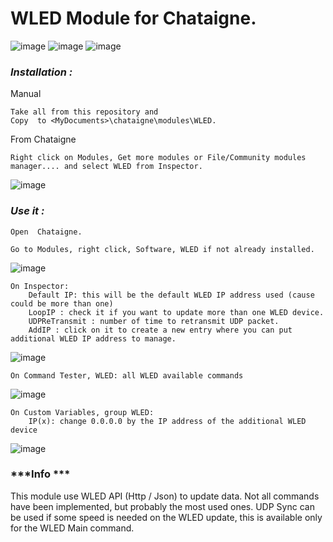 # **WLED Module for Chataigne.**
![image](https://user-images.githubusercontent.com/121941293/217917087-ea2df590-351b-4227-a9d8-8c8d560901e5.png)
![image](https://user-images.githubusercontent.com/121941293/217917410-3da07bff-7557-4584-a38e-68da940dde93.png)
![image](https://user-images.githubusercontent.com/121941293/217919097-581316d6-cd22-4679-8509-b634ba67878a.png)

### ***Installation :***

Manual
```
Take all from this repository and 
Copy  to <MyDocuments>\chataigne\modules\WLED.
```
From Chataigne 
```
Right click on Modules, Get more modules or File/Community modules manager.... and select WLED from Inspector.
```
![image](https://user-images.githubusercontent.com/121941293/217872642-e380f4ef-6b3b-430d-8ec1-e5aedd09e587.png)


### ***Use it :***

```
Open  Chataigne.

Go to Modules, right click, Software, WLED if not already installed.
```
![image](https://user-images.githubusercontent.com/121941293/217875056-b8336e70-1c07-4d93-97de-dde0563a8046.png)


```
On Inspector:
	Default IP: this will be the default WLED IP address used (cause could be more than one)
	LoopIP : check it if you want to update more than one WLED device.
	UDPReTransmit : number of time to retransmit UDP packet.
	AddIP : click on it to create a new entry where you can put additional WLED IP address to manage.
```
![image](https://user-images.githubusercontent.com/121941293/217876721-c0be515b-d0a1-4bec-a425-339e973e9822.png)

```
On Command Tester, WLED: all WLED available commands
```
![image](https://user-images.githubusercontent.com/121941293/217877203-7e832d2c-993a-41f4-9977-47a753c166ce.png)

```
On Custom Variables, group WLED:
	IP(x): change 0.0.0.0 by the IP address of the additional WLED device
```
![image](https://user-images.githubusercontent.com/121941293/217877867-e991865b-5033-409a-b99b-73b650732ef6.png)



### ***Info ***

This module use WLED API (Http / Json) to update data. Not all commands have been implemented, but probably the most used ones. 
UDP Sync can be used if some speed is needed on the WLED update, this is available only for the WLED Main command.
